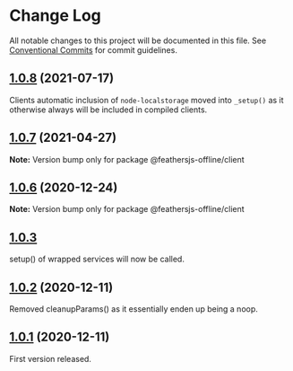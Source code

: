 # Change Log

All notable changes to this project will be documented in this file.
See [Conventional Commits](https://conventionalcommits.org) for commit guidelines.


## [1.0.8](http://github.com/feathersjs-offline/owndata-ownnet/packages/client/compare/v1.0.7...v1.0.8) (2021-07-17)

Clients automatic inclusion of `node-localstorage` moved into `_setup()` as it otherwise always will be included in compiled clients.


## [1.0.7](http://github.com/feathersjs-offline/owndata-ownnet/packages/client/compare/v1.0.3...v1.0.7) (2021-04-27)

**Note:** Version bump only for package @feathersjs-offline/client





## [1.0.6](http://github.com/feathersjs-offline/owndata-ownnet/packages/client/compare/v1.0.3...v1.0.6) (2020-12-24)

**Note:** Version bump only for package @feathersjs-offline/client





## [1.0.3](http://github.com/feathersjs-offline/compare/v1.0.2...v1.0.3)
setup() of wrapped services will now be called.

## [1.0.2](http://github.com/feathersjs-offline/owndata-ownnet/packages/client/compare/v1.0.1...v1.0.2) (2020-12-11)

Removed cleanupParams() as it essentially enden up being a noop.

## [1.0.1](http://github.com/feathersjs-offline/owndata-ownnet/packages/client/compare/v1.0.0...v1.0.1) (2020-12-11)

First version released.

